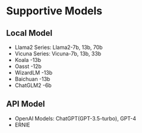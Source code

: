 # Supportive Models

## Local Model
- Llama2 Series: Llama2-7b, 13b, 70b
- Vicuna Series: Vicuna-7b, 13b, 33b
- Koala -13b
- Oasst -12b
- WizardLM -13b
- Baichuan -13b
- ChatGLM2 -6b



## API Model

- OpenAI Models: ChatGPT(GPT-3.5-turbo), GPT-4
- ERNIE
